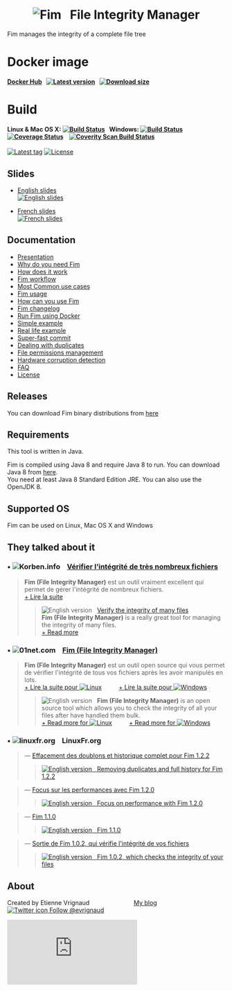 <h1 align="center"><img src="https://evrignaud.github.io/fim/images/icons/fim-96.png" alt="Fim"/> &nbsp; File Integrity Manager</h1>

Fim manages the integrity of a complete file tree

# Docker image

#### [Docker Hub](https://hub.docker.com/r/evrignaud/fim/) &nbsp; [![Latest version](https://images.microbadger.com/badges/version/evrignaud/fim.svg)](https://microbadger.com/images/evrignaud/fim) &nbsp; [![Download size](https://images.microbadger.com/badges/image/evrignaud/fim.svg)](https://microbadger.com/images/evrignaud/fim)

# Build

#### Linux & Mac OS X: [![Build Status](https://travis-ci.org/evrignaud/fim.svg)](https://travis-ci.org/evrignaud/fim) &nbsp; Windows: [![Build Status](https://ci.appveyor.com/api/projects/status/txadqci1hrr3lkko?svg=true)](https://ci.appveyor.com/project/evrignaud/fim) &nbsp;&nbsp;&nbsp;&nbsp;&nbsp;&nbsp;&nbsp;&nbsp;&nbsp;&nbsp;&nbsp;&nbsp;&nbsp;&nbsp;&nbsp;&nbsp; [![Coverage Status](https://coveralls.io/repos/evrignaud/fim/badge.svg?branch=master&service=github)](https://coveralls.io/github/evrignaud/fim?branch=master) &nbsp;&nbsp; [![Coverity Scan Build Status](https://scan.coverity.com/projects/8749/badge.svg)](https://scan.coverity.com/projects/evrignaud-fim)
[![Latest tag](https://img.shields.io/github/tag/evrignaud/fim.svg)](https://github.com/evrignaud/fim/releases/latest) [![License](https://img.shields.io/github/license/evrignaud/fim.svg)](https://evrignaud.github.io/fim/LICENSE.html)

## Slides

  * [English slides](https://evrignaud.github.io/fim/slides/en.html)<br/>
  [![English slides](https://evrignaud.github.io/fim/slides/images/slides-preview-en.jpg)](https://evrignaud.github.io/fim/slides/en.html)

  * [French slides](https://evrignaud.github.io/fim/slides/fr.html)<br/>
  [![French slides](https://evrignaud.github.io/fim/slides/images/slides-preview-fr.jpg)](https://evrignaud.github.io/fim/slides/fr.html)

## Documentation

  * [Presentation](https://evrignaud.github.io/fim/#_fim_file_integrity_manager)
  * [Why do you need Fim](https://evrignaud.github.io/fim/#_why_do_you_need_fim)
  * [How does it work](https://evrignaud.github.io/fim/#_how_does_it_work)
  * [Fim workflow](https://evrignaud.github.io/fim/#_fim_workflow)
  * [Most Common use cases](https://evrignaud.github.io/fim/#_most_common_use_cases)
  * [Fim usage](https://evrignaud.github.io/fim/#_fim_usage)
  * [How can you use Fim](https://evrignaud.github.io/fim/#_how_can_you_use_fim)
  * [Fim changelog](https://evrignaud.github.io/fim/#_fim_changelog)
  * [Run Fim using Docker](https://evrignaud.github.io/fim/#_run_fim_using_docker)
  * [Simple example](https://evrignaud.github.io/fim/#_simple_example)
  * [Real life example](https://evrignaud.github.io/fim/#_real_life_example)
  * [Super-fast commit](https://evrignaud.github.io/fim/#_super_fast_commit)
  * [Dealing with duplicates](https://evrignaud.github.io/fim/#_dealing_with_duplicates)
  * [File permissions management](https://evrignaud.github.io/fim/#_file_permissions_management)
  * [Hardware corruption detection](https://evrignaud.github.io/fim/#_hardware_corruption_detection)
  * [FAQ](https://evrignaud.github.io/fim/#_faq)
  * [License](https://evrignaud.github.io/fim/LICENSE.html)

## Releases

You can download Fim binary distributions from [here](https://github.com/evrignaud/fim/releases/latest)

## Requirements

This tool is written in Java.

Fim is compiled using Java 8 and require Java 8 to run. You can download Java 8 from [here](https://www.oracle.com/technetwork/java/javase/downloads/index.html).<br/>
You need at least Java 8 Standard Edition JRE. You can also use the OpenJDK 8.

## Supported OS

Fim can be used on Linux, Mac OS X and Windows

## They talked about it

### &bull; ![Korben.info](https://evrignaud.github.io/fim/images/icons/korben.info.png) &nbsp;&nbsp; [Vérifier l’intégrité de très nombreux fichiers](https://korben.info/verifier-lintegrite-de-tres-nombreux-fichiers.html)

> **Fim (File Integrity Manager)** est un outil vraiment excellent qui permet de gérer l'intégrité de nombreux fichiers.<br/>
> [+ Lire la suite](https://korben.info/verifier-lintegrite-de-tres-nombreux-fichiers.html)
>
>> ![English version](https://evrignaud.github.io/fim/images/icons/english.png) &nbsp; [Verify the integrity of many files](https://translate.google.com/translate?hl=en&sl=fr&tl=en&u=http%3A%2F%2Fkorben.info%2Fverifier-lintegrite-de-tres-nombreux-fichiers.html)<br/>
>> **Fim (File Integrity Manager)** is a really great tool for managing the integrity of many files.<br/>
>> [+ Read more](https://translate.google.com/translate?hl=en&sl=fr&tl=en&u=http%3A%2F%2Fkorben.info%2Fverifier-lintegrite-de-tres-nombreux-fichiers.html)

### &bull; ![01net.com](https://evrignaud.github.io/fim/images/icons/01net.com.png) &nbsp;&nbsp; [Fim (File Integrity Manager)](http://www.01net.com/telecharger/linux/Utilitaires/fiches/132315.html)

> **Fim (File Integrity Manager)** est un outil open source qui vous permet de vérifier l'intégrité de tous vos fichiers après les avoir manipulés en lots.<br/>
> [+ Lire la suite pour ![Linux](https://evrignaud.github.io/fim/images/icons/linux.png)](http://www.01net.com/telecharger/linux/Utilitaires/fiches/132315.html) &nbsp;&nbsp;&nbsp;&nbsp;&nbsp;&nbsp;&nbsp;&nbsp; [+ Lire la suite pour ![Windows](https://evrignaud.github.io/fim/images/icons/windows.png)](http://www.01net.com/telecharger/windows/Utilitaire/manipulation_de_fichier/fiches/132314.html)<br/>
>
>> ![English version](https://evrignaud.github.io/fim/images/icons/english.png) &nbsp; **Fim (File Integrity Manager)** is an open source tool which allows you to check the integrity of all your files after have handled them bulk.<br/>
>> [+ Read more for ![Linux](https://evrignaud.github.io/fim/images/icons/linux.png)](https://translate.google.com/translate?hl=en&sl=fr&tl=en&u=http%3A%2F%2Fwww.01net.com%2Ftelecharger%2Flinux%2FUtilitaires%2Ffiches%2F132315.html) &nbsp;&nbsp;&nbsp;&nbsp;&nbsp;&nbsp;&nbsp;&nbsp; [+ Read more for ![Windows](https://evrignaud.github.io/fim/images/icons/windows.png)](https://translate.google.com/translate?hl=en&sl=fr&tl=en&u=http%3A%2F%2Fwww.01net.com%2Ftelecharger%2Fwindows%2FUtilitaire%2Fmanipulation_de_fichier%2Ffiches%2F132314.html)

### &bull; ![linuxfr.org](https://evrignaud.github.io/fim/images/icons/linuxfr.org.png) &nbsp;&nbsp; LinuxFr.org

> &mdash; [Effacement des doublons et historique complet pour Fim 1.2.2](https://linuxfr.org/news/effacement-des-doublons-et-historique-complet-pour-fim-1-2-2)
>> [![English version](https://evrignaud.github.io/fim/images/icons/english.png) &nbsp; Removing duplicates and full history for Fim 1.2.2](https://translate.google.com/translate?hl=en&sl=fr&tl=en&u=https%3A%2F%2Flinuxfr.org%2Fnews%2Feffacement-des-doublons-et-historique-complet-pour-fim-1-2-2&sandbox=1)

> &mdash; [Focus sur les performances avec Fim 1.2.0](https://linuxfr.org/news/focus-sur-les-performances-avec-fim-1-2-0)
>> [![English version](https://evrignaud.github.io/fim/images/icons/english.png) &nbsp; Focus on performance with Fim 1.2.0](https://translate.google.com/translate?hl=en&sl=fr&tl=en&u=https%3A%2F%2Flinuxfr.org%2Fnews%2Ffocus-sur-les-performances-avec-fim-1-2-0&sandbox=1)

> &mdash; [Fim 1.1.0](https://linuxfr.org/news/fim-1-1-0)
>> [![English version](https://evrignaud.github.io/fim/images/icons/english.png) &nbsp; Fim 1.1.0](https://translate.google.com/translate?hl=en&sl=fr&tl=en&u=http%3A%2F%2Flinuxfr.org%2Fnews%2Ffim-1-1-0)

> &mdash; [Sortie de Fim 1.0.2, qui vérifie l'intégrité de vos fichiers](https://linuxfr.org/news/sortie-de-fim-1-0-2-qui-verifie-l-integrite-de-vos-fichiers)
>> [![English version](https://evrignaud.github.io/fim/images/icons/english.png) &nbsp; Fim 1.0.2, which checks the integrity of your files](https://translate.google.com/translate?hl=en&sl=fr&tl=en&u=http%3A%2F%2Flinuxfr.org%2Fnews%2Fsortie-de-fim-1-0-2-qui-verifie-l-integrite-de-vos-fichiers)


## About

Created by Etienne Vrignaud &nbsp;&nbsp;&nbsp;&nbsp;&nbsp;&nbsp;&nbsp;&nbsp;&nbsp;&nbsp;&nbsp;&nbsp;&nbsp;&nbsp;&nbsp;&nbsp;&nbsp;&nbsp;&nbsp;&nbsp;&nbsp;&nbsp;&nbsp;&nbsp; [My blog](https://evrignaud.github.io/blog/) &nbsp;&nbsp;&nbsp;&nbsp;&nbsp;&nbsp;&nbsp;&nbsp;&nbsp;&nbsp;&nbsp;&nbsp;&nbsp;&nbsp;&nbsp;&nbsp;&nbsp;&nbsp;&nbsp;&nbsp;&nbsp;&nbsp;&nbsp;&nbsp; [![Twitter icon](https://evrignaud.github.io/fim/images/icons/twitter.png) Follow @evrignaud](https://twitter.com/evrignaud)


![Analytics](https://ga-beacon.appspot.com/UA-65759837-1/fim/README.md?pixel)

